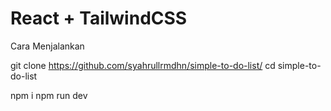 # React + TailwindCSS

Cara Menjalankan

git clone https://github.com/syahrullrmdhn/simple-to-do-list/
cd simple-to-do-list

npm i
npm run dev
